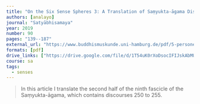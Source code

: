 ```yaml
---
title: "On the Six Sense Spheres 3: A Translation of Saṃyukta-āgama Discourses 250 to 255"
authors: [analayo]
journal: "Satyābhisamaya"
year: 2019
number: 90
pages: "139--187"
external_url: "https://www.buddhismuskunde.uni-hamburg.de/pdf/5-personen/analayo/sa10.pdf"
formats: [pdf]
drive_links: ["https://drive.google.com/file/d/1T54uK0rXoDsocIFIJskAbMUHFeSTb4CX/view?usp=drivesdk"]
course: sa
tags:
  - senses
---
```


> In this article I translate the second half of the ninth fascicle of the Saṃyukta-āgama, which contains discourses 250 to 255.



